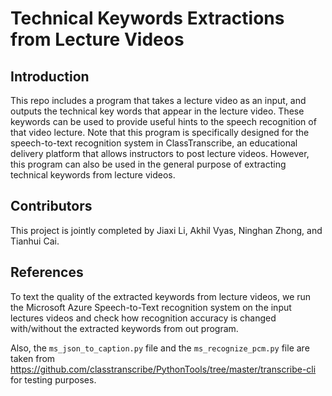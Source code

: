# Technical Keywords Extractions from Lecture Videos

## Introduction
This repo includes a program that takes a lecture video as an input, and 
outputs the technical key words that appear in the lecture video. These keywords can be used to provide 
useful hints to the speech recognition of that video lecture. Note that this program is specifically 
designed for the speech-to-text recognition system in ClassTranscribe, an educational delivery 
platform that allows instructors to post lecture videos. However, this program can also be used 
in the general purpose of extracting technical keywords from lecture videos. 

## Contributors
This project is jointly completed by Jiaxi Li, Akhil Vyas, Ninghan Zhong, and Tianhui Cai. 

## References
To text the quality of the extracted keywords from lecture videos, we run the Microsoft Azure 
Speech-to-Text recognition system on the input lectures videos and check how recognition accuracy 
is changed with/without the extracted keywords from out program. 

Also, the ``ms_json_to_caption.py`` file and the ``ms_recognize_pcm.py`` file are taken from https://github.com/classtranscribe/PythonTools/tree/master/transcribe-cli for testing purposes. 
